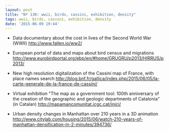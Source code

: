 ```yaml
---
layout: post
title: "Nº 130: wwii, birds, cassini, exhibition, density"
tags: wwii, birds, cassini, exhibition, density
date: '2015-06-09 19:44'
---
```


* Data documentary about the cost in lives of the Second World War (WWII)
  http://www.fallen.io/ww2/

* European portal of data and maps about bird census and migrations
  http://www.eurobirdportal.org/ebp/en/#home/GRUGRU/p2013/HIRRUS/p2013/

* New high resolution digitalization of the Cassini map of France, with place names search
  http://blog.bnf.fr/gallica/index.php/2015/06/05/la-carte-generale-de-la-france-de-cassini/

* Virtual exhibition "The map as a government tool: 100th anniversary of the creation of the geographic and geologic departments of Catalonia" (in Catalan)
  http://mapamancomunitat.icgc.cat/inici/

* Urban density changes in Manhattan over 210 years in a 3D animation
  http://www.citylab.com/housing/2015/06/watch-210-years-of-manhattan-densification-in-2-minutes/394736/

